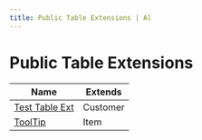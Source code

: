 ```yaml
---
title: Public Table Extensions | Al
---
```

# Public Table Extensions

| Name | Extends |
| ----- | ------ |
| [Test Table Ext](tableextension-nab-test-table-ext/index.md) | Customer |
| [ToolTip](tableextension-nab-tool-tip/index.md) | Item |
